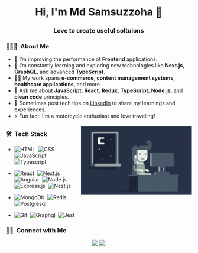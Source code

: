 <h1 align="center">Hi, I'm Md Samsuzzoha 👋</h1>
<h3 align="center">Love to create useful soltuions</h3>

### 👨🏻‍💻 &nbsp;About Me

- 🔭 I’m improving the performance of **Frontend** applications.
- 🌱 I’m constantly learning and exploring new technologies like **Next.js**, **GraphQL**, and advanced **TypeScript**.
- 👨‍💻 My work spans **e-commerce**, **content management systems**, **healthcare applications**, and more.
- 💬 Ask me about **JavaScript**, **React**, **Redux**, **TypeScript**, **Node.js**, and **clean code** principles.
- 📝 Sometimes post tech tips on [LinkedIn](https://www.linkedin.com/in/mdsamsuzzoha/) to share my learnings and experiences.
- ⚡ Fun fact: I'm a motorcycle enthusiast and love traveling!


<img alt="Night Coding" src="https://raw.githubusercontent.com/AVS1508/AVS1508/master/assets/Night-Coding.gif" align="right"/>

### 🛠 &nbsp;Tech Stack

- ![HTML](https://img.shields.io/badge/-HTML-05122A?style=flat&logo=HTML5)&nbsp;
![CSS](https://img.shields.io/badge/-CSS-05122A?style=flat&logo=CSS3&logoColor=1572B6)&nbsp;
![JavaScript](https://img.shields.io/badge/-JavaScript-05122A?style=flat&logo=javascript)&nbsp;
![Typescript](https://img.shields.io/badge/-TypeScript-05122A?style=flat&logo=Typescript)&nbsp;
- ![React](https://img.shields.io/badge/-React-05122A?style=flat&logo=react)&nbsp;
![Next.js](https://img.shields.io/badge/-Next.js-05122A?style=flat&logo=next.js)&nbsp;
![Angular](https://img.shields.io/badge/-Angular-05122A?style=flat&logo=Angular)&nbsp;
![Node.js](https://img.shields.io/badge/-Node.js-05122A?style=flat&logo=node.js)&nbsp;
![Express.js](https://img.shields.io/badge/-Express.js-05122A?style=flat&logo=express.js&logoColor=092E20)&nbsp;
![Nest.js](https://img.shields.io/badge/-Nest.js-05122A?style=flat&logo=nest.js)&nbsp;
- ![MongoDb](https://img.shields.io/badge/-MongoDB-05122A?style=flat&logo=mongodb)&nbsp;
![Redis](https://img.shields.io/badge/-Redis-05122A?style=flat&logo=redis)&nbsp;
![Postgresql](https://img.shields.io/badge/-Postgresql-05122A?style=flat&logo=postgresql)&nbsp;

- ![Git](https://img.shields.io/badge/-Git-05122A?style=flat&logo=git)&nbsp; 
![Graphql](https://img.shields.io/badge/-GraphQl-05122A?style=flat&logo=graphql)&nbsp;
![Jest](https://img.shields.io/badge/-Jest-05122A?style=flat&logo=jest)&nbsp;



### 🤝🏻 &nbsp;Connect with Me

<p align="center">

<a href="https://www.linkedin.com/in/mdsamsuzzoha/">
    <img src="https://img.shields.io/badge/-Md%20Samsuzzoha-0077B5?style=flat&logo=Linkedin&logoColor=white"/>
</a>
<a href="mailto:samsuzzoha19@gmail.com">
    <img src="https://img.shields.io/badge/-samsuzzoha19@gmail.com-D14836?style=flat&logo=Gmail&logoColor=white"/>
</a>

</p>
